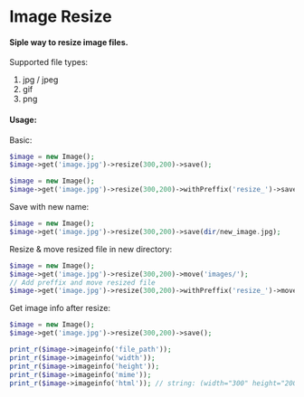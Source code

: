 Image Resize
============

#### Siple way to resize image files.

Supported file types:

1. jpg / jpeg
2. gif
3. png

#### Usage:
Basic:
```php
$image = new Image();
$image->get('image.jpg')->resize(300,200)->save();

```

```php
$image = new Image();
$image->get('image.jpg')->resize(300,200)->withPreffix('resize_')->save();
```
Save with new name:
```php
$image = new Image();
$image->get('image.jpg')->resize(300,200)->save(dir/new_image.jpg);

```
Resize & move resized file in new directory:
```php
$image = new Image();
$image->get('image.jpg')->resize(300,200)->move('images/');
// Add preffix and move resized file
$image->get('image.jpg')->resize(300,200)->withPreffix('resize_')->move('images/');
```

Get image info after resize:
```php
$image = new Image();
$image->get('image.jpg')->resize(300,200)->save();

print_r($image->imageinfo('file_path'));
print_r($image->imageinfo('width'));
print_r($image->imageinfo('height'));
print_r($image->imageinfo('mime'));
print_r($image->imageinfo('html')); // string: (width="300" height="200")

```
